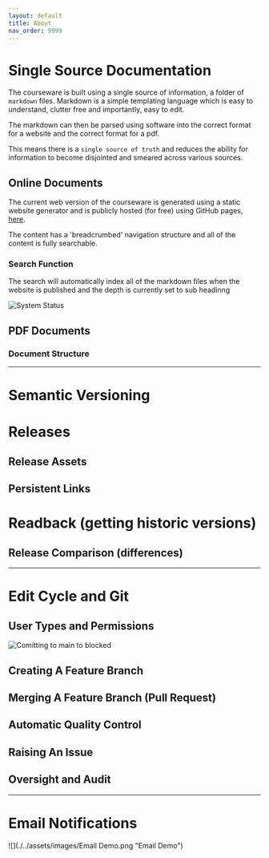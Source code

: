 ```yaml
---
layout: default
title: About
nav_order: 9999
---
```


# Single Source Documentation

The courseware is built using a single source of information, a folder of `markdown` files. Markdown is a simple templating language which is easy to understand, clutter free and importantly, easy to edit. 

The markdown can then be parsed using software into the correct format for a website and the correct format for a pdf. 

This means there is a `single source of truth` and reduces the ability for information to become disjointed and smeared across various sources.

## Online Documents 

The current web version of the courseware is generated using a static website generator and is publicly hosted (for free) using GitHub pages, [here](https://cadlinga.github.io/texan_courseware/). 

The content has a 'breadcrumbed' navigation structure and all of the content is fully searchable. 

### Search Function

The search will automatically index all of the markdown files when the website is published and the depth is currently set to sub headinng 

![](./../assets/images/search.gif "System Status")

## PDF Documents 

### Document Structure


* * * 


# Semantic Versioning 

# Releases

## Release Assets

## Persistent Links

# Readback (getting historic versions)

## Release Comparison (differences)


* * * 


# Edit Cycle and Git

## User Types and Permissions

![](./../assets/images/comitting_to_main_is_blocked.png "Comitting to main to blocked")

## Creating A Feature Branch 

## Merging A Feature Branch (Pull Request)

## Automatic Quality Control 

## Raising An Issue

## Oversight and Audit


* * * 


# Email Notifications 
![](./../assets/images/Email Demo.png "Email Demo")

